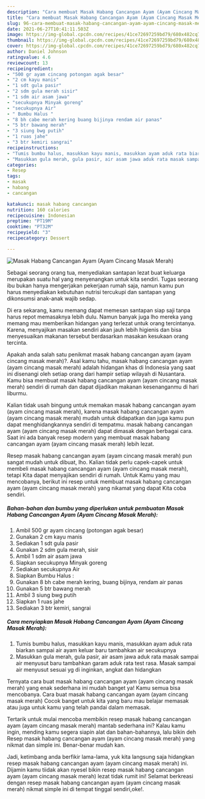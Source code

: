 ```yaml
---
description: "Cara membuat Masak Habang Cancangan Ayam (Ayam Cincang Masak Merah) yang nikmat dan Mudah Dibuat"
title: "Cara membuat Masak Habang Cancangan Ayam (Ayam Cincang Masak Merah) yang nikmat dan Mudah Dibuat"
slug: 96-cara-membuat-masak-habang-cancangan-ayam-ayam-cincang-masak-merah-yang-nikmat-dan-mudah-dibuat
date: 2021-06-27T10:41:11.503Z
image: https://img-global.cpcdn.com/recipes/41ce72697259bd79/680x482cq70/masak-habang-cancangan-ayam-ayam-cincang-masak-merah-foto-resep-utama.jpg
thumbnail: https://img-global.cpcdn.com/recipes/41ce72697259bd79/680x482cq70/masak-habang-cancangan-ayam-ayam-cincang-masak-merah-foto-resep-utama.jpg
cover: https://img-global.cpcdn.com/recipes/41ce72697259bd79/680x482cq70/masak-habang-cancangan-ayam-ayam-cincang-masak-merah-foto-resep-utama.jpg
author: Daniel Johnson
ratingvalue: 4.6
reviewcount: 13
recipeingredient:
- "500 gr ayam cincang potongan agak besar"
- "2 cm kayu manis"
- "1 sdt gula pasir"
- "2 sdm gula merah sisir"
- "1 sdm air asam jawa"
- "secukupnya Minyak goreng"
- "secukupnya Air"
- " Bumbu Halus "
- "8 bh cabe merah kering buang bijinya rendam air panas"
- "5 btr bawang merah"
- "3 siung bwg putih"
- "1 ruas jahe"
- "3 btr kemiri sangrai"
recipeinstructions:
- "Tumis bumbu halus, masukkan kayu manis, masukkan ayam aduk rata biarkan sampai air ayam keluar baru tambahkan air secukupnya"
- "Masukkan gula merah, gula pasir, air asam jawa aduk rata masak sampai air menyusut baru tambahkan garam aduk rata test rasa. Masak sampai air menyusut sesuai yg di inginkan, angkat dan hidangkan"
categories:
- Resep
tags:
- masak
- habang
- cancangan

katakunci: masak habang cancangan 
nutrition: 160 calories
recipecuisine: Indonesian
preptime: "PT19M"
cooktime: "PT32M"
recipeyield: "3"
recipecategory: Dessert

---
```



![Masak Habang Cancangan Ayam (Ayam Cincang Masak Merah)](https://img-global.cpcdn.com/recipes/41ce72697259bd79/680x482cq70/masak-habang-cancangan-ayam-ayam-cincang-masak-merah-foto-resep-utama.jpg)

Sebagai seorang orang tua, menyediakan santapan lezat buat keluarga merupakan suatu hal yang menyenangkan untuk kita sendiri. Tugas seorang ibu bukan hanya mengerjakan pekerjaan rumah saja, namun kamu pun harus menyediakan kebutuhan nutrisi tercukupi dan santapan yang dikonsumsi anak-anak wajib sedap.

Di era  sekarang, kamu memang dapat memesan santapan siap saji tanpa harus repot memasaknya lebih dulu. Namun banyak juga lho mereka yang memang mau memberikan hidangan yang terlezat untuk orang tercintanya. Karena, menyajikan masakan sendiri akan jauh lebih higienis dan bisa menyesuaikan makanan tersebut berdasarkan masakan kesukaan orang tercinta. 



Apakah anda salah satu penikmat masak habang cancangan ayam (ayam cincang masak merah)?. Asal kamu tahu, masak habang cancangan ayam (ayam cincang masak merah) adalah hidangan khas di Indonesia yang saat ini disenangi oleh setiap orang dari hampir setiap wilayah di Nusantara. Kamu bisa membuat masak habang cancangan ayam (ayam cincang masak merah) sendiri di rumah dan dapat dijadikan makanan kesenanganmu di hari liburmu.

Kalian tidak usah bingung untuk memakan masak habang cancangan ayam (ayam cincang masak merah), karena masak habang cancangan ayam (ayam cincang masak merah) mudah untuk didapatkan dan juga kamu pun dapat menghidangkannya sendiri di tempatmu. masak habang cancangan ayam (ayam cincang masak merah) dapat dimasak dengan berbagai cara. Saat ini ada banyak resep modern yang membuat masak habang cancangan ayam (ayam cincang masak merah) lebih lezat.

Resep masak habang cancangan ayam (ayam cincang masak merah) pun sangat mudah untuk dibuat, lho. Kalian tidak perlu capek-capek untuk membeli masak habang cancangan ayam (ayam cincang masak merah), tetapi Kita dapat menyajikan sendiri di rumah. Untuk Kamu yang mau mencobanya, berikut ini resep untuk membuat masak habang cancangan ayam (ayam cincang masak merah) yang nikamat yang dapat Kita coba sendiri.

<!--inarticleads1-->

##### Bahan-bahan dan bumbu yang diperlukan untuk pembuatan Masak Habang Cancangan Ayam (Ayam Cincang Masak Merah):

1. Ambil 500 gr ayam cincang (potongan agak besar)
1. Gunakan 2 cm kayu manis
1. Sediakan 1 sdt gula pasir
1. Gunakan 2 sdm gula merah, sisir
1. Ambil 1 sdm air asam jawa
1. Siapkan secukupnya Minyak goreng
1. Sediakan secukupnya Air
1. Siapkan  Bumbu Halus :
1. Gunakan 8 bh cabe merah kering, buang bijinya, rendam air panas
1. Gunakan 5 btr bawang merah
1. Ambil 3 siung bwg putih
1. Siapkan 1 ruas jahe
1. Sediakan 3 btr kemiri, sangrai




<!--inarticleads2-->

##### Cara menyiapkan Masak Habang Cancangan Ayam (Ayam Cincang Masak Merah):

1. Tumis bumbu halus, masukkan kayu manis, masukkan ayam aduk rata biarkan sampai air ayam keluar baru tambahkan air secukupnya
1. Masukkan gula merah, gula pasir, air asam jawa aduk rata masak sampai air menyusut baru tambahkan garam aduk rata test rasa. Masak sampai air menyusut sesuai yg di inginkan, angkat dan hidangkan




Ternyata cara buat masak habang cancangan ayam (ayam cincang masak merah) yang enak sederhana ini mudah banget ya! Kamu semua bisa mencobanya. Cara buat masak habang cancangan ayam (ayam cincang masak merah) Cocok banget untuk kita yang baru mau belajar memasak atau juga untuk kamu yang telah pandai dalam memasak.

Tertarik untuk mulai mencoba membikin resep masak habang cancangan ayam (ayam cincang masak merah) mantab sederhana ini? Kalau kamu ingin, mending kamu segera siapin alat dan bahan-bahannya, lalu bikin deh Resep masak habang cancangan ayam (ayam cincang masak merah) yang nikmat dan simple ini. Benar-benar mudah kan. 

Jadi, ketimbang anda berfikir lama-lama, yuk kita langsung saja hidangkan resep masak habang cancangan ayam (ayam cincang masak merah) ini. Dijamin kamu tiidak akan nyesel bikin resep masak habang cancangan ayam (ayam cincang masak merah) lezat tidak rumit ini! Selamat berkreasi dengan resep masak habang cancangan ayam (ayam cincang masak merah) nikmat simple ini di tempat tinggal sendiri,oke!.

